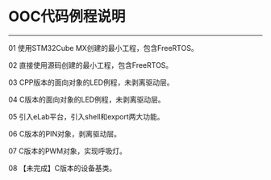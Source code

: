 # OOC代码例程说明
--------
01 使用STM32Cube MX创建的最小工程，包含FreeRTOS。

02 直接使用源码创建的最小工程，包含FreeRTOS。

03 CPP版本的面向对象的LED例程，未剥离驱动层。

04 C版本的面向对象的LED例程，未剥离驱动层。

05 引入eLab平台，引入shell和export两大功能。

06 C版本的PIN对象，剥离驱动层。

07 C版本的PWM对象，实现呼吸灯。

08 【未完成】C版本的设备基类。
